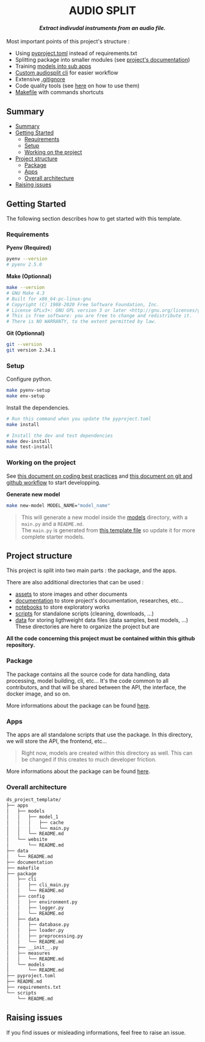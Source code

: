 <h1 align="center">AUDIO SPLIT</h1>

_<h4 align="center">Extract indivudal instruments from an audio file.</h4>_

Most important points of this project's structure :
- Using [pyproject.toml](pyproject.toml) instead of requirements.txt
- Splitting package into smaller modules (see [project's documentation](/documentation/README.md))
- Training [models into sub apps](/apps/models/README.md)
- [Custom audiosplit cli](/audiosplit/cli/README.md) for easier workflow
- Extensive [.gitignore](.gitignore)
- Code quality tools (see [here](/documentation/best_practices.md#code-quality) on how to use them)
- [Makefile](Makefile) with commands shortcuts

## Summary

- [Summary](#summary)
- [Getting Started](#getting-started)
  - [Requirements](#requirements)
  - [Setup](#setup)
  - [Working on the project](#working-on-the-project)
- [Project structure](#project-structure)
  - [Package](#package)
  - [Apps](#apps)
  - [Overall architecture](#overall-architecture)
- [Raising issues](#raising-issues)

## Getting Started

The following section describes how to get started with this template.

### Requirements

**Pyenv (Required)**

```bash
pyenv --version
# pyenv 2.5.0
```

**Make (Optionnal)**

```bash
make --version
# GNU Make 4.3
# Built for x86_64-pc-linux-gnu
# Copyright (C) 1988-2020 Free Software Foundation, Inc.
# License GPLv3+: GNU GPL version 3 or later <http://gnu.org/licenses/gpl.html>
# This is free software: you are free to change and redistribute it.
# There is NO WARRANTY, to the extent permitted by law.
```

**Git (Optionnal)**

```bash
git --version
git version 2.34.1
```

### Setup

Configure python.

```bash
make pyenv-setup
make env-setup
```

Install the dependencies.

```bash
# Run this command when you update the pyproject.toml
make install

# Install the dev and test dependencies
make dev-install
make test-install
```

### Working on the project

See [this document on coding best practices](/documentation/best_practices.md) and [this document on git and github workflow](/documentation/git_github_workflow.md) to start developping.

**Generate new model**

```bash
make new-model MODEL_NAME="model_name"
```

> This will generate a new model inside the [models](/apps/models/) directory, with a `main.py` and a `README.md`.  
> The `main.py` is generated from [this template file](/assets/templates/model_template.py) so update it for more complete starter models.

## Project structure

This project is split into two main parts : the package, and the apps.

There are also additional directories that can be used :
- [assets](assets/README.md) to store images and other documents
- [documentation](documentation/README.md) to store project's documentation, researches, etc...
- [notebooks](notebooks/README.md) to store exploratory works
- [scripts](scripts/README.md) for standalone scripts (cleaning, downloads, ...)
- [data](data/README.md) for storing ligthweight data files (data samples, best models, ...)
These directories are here to organize the project but are 

**All the code concerning this project must be contained within this github repository.**

### Package

The package contains all the source code for data handling, data processing, model building, cli, etc... It's the code common to all contributors, and that will be shared between the API, the interface, the docker image, and so on.

More informations about the package can be found [here](audiosplit/README.md).

### Apps

The apps are all standalone scripts that use the package. In this directory, we will store the API, the frontend, etc...

> Right now, models are created within this directory as well. This can be changed if this creates to much developer friction.

More informations about the package can be found [here](apps/README.md).

### Overall architecture

```bash
ds_project_template/
├── apps
│   ├── models
│   │   ├── model_1
│   │   │   ├── cache
│   │   │   └── main.py
│   │   └── README.md
│   └── website
│       └── README.md
├── data
│   └── README.md
├── documentation
├── makefile
├── package
│   ├── cli
│   │   ├── cli_main.py
│   │   └── README.md
│   ├── config
│   │   ├── environment.py
│   │   ├── logger.py
│   │   └── README.md
│   ├── data
│   │   ├── database.py
│   │   ├── loader.py
│   │   ├── preprocessing.py
│   │   └── README.md
│   ├── __init__.py
│   ├── measures
│   │   └── README.md
│   └── models
│       └── README.md
├── pyproject.toml
├── README.md
├── requirements.txt
└── scripts
    └── README.md
```

## Raising issues

If you find issues or misleading informations, feel free to raise an issue.
